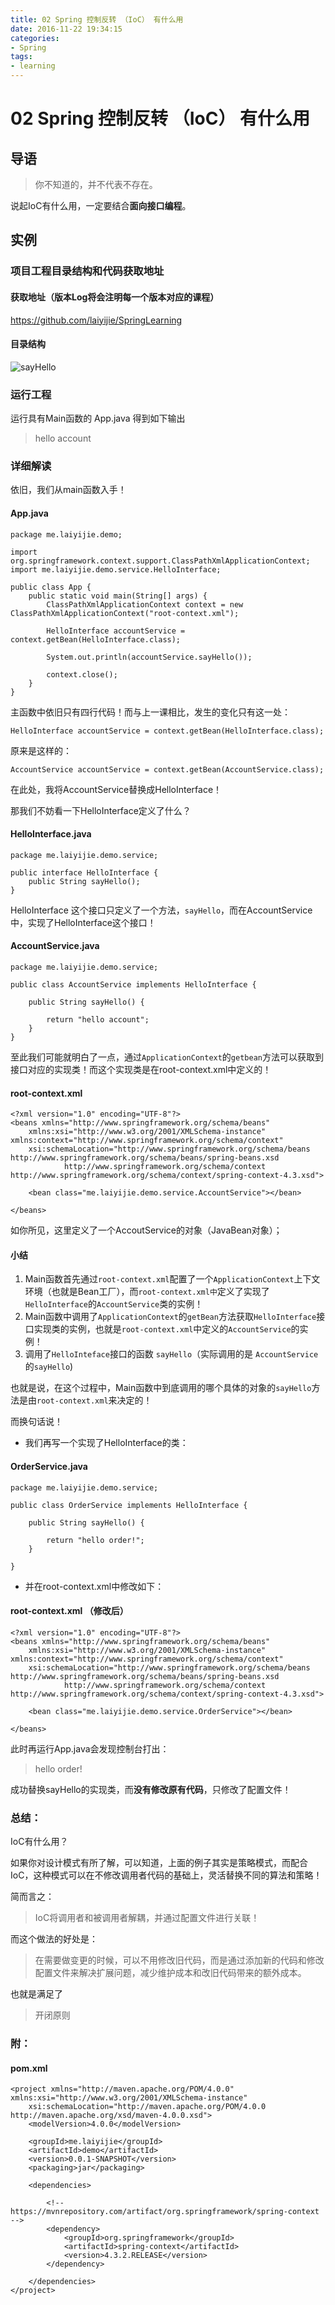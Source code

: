 ```yaml
---
title: 02 Spring 控制反转 （IoC） 有什么用
date: 2016-11-22 19:34:15
categories: 
- Spring
tags:
- learning
---
```


# 02 Spring 控制反转 （IoC） 有什么用

## 导语
> 你不知道的，并不代表不存在。

说起IoC有什么用，一定要结合**面向接口编程**。

## 实例

### 项目工程目录结构和代码获取地址

#### 获取地址（版本Log将会注明每一个版本对应的课程）
https://github.com/laiyijie/SpringLearning

#### 目录结构
![sayHello](spring-02/sayhello.png)

### 运行工程

运行具有Main函数的 App.java
得到如下输出

> hello account

### 详细解读

依旧，我们从main函数入手！

#### App.java

    package me.laiyijie.demo;
    
    import org.springframework.context.support.ClassPathXmlApplicationContext;
    import me.laiyijie.demo.service.HelloInterface;
    
    public class App {
    	public static void main(String[] args) {
    		ClassPathXmlApplicationContext context = new ClassPathXmlApplicationContext("root-context.xml");
    
    		HelloInterface accountService = context.getBean(HelloInterface.class);
    
    		System.out.println(accountService.sayHello());
    
    		context.close();
    	}
    }
    
主函数中依旧只有四行代码！而与上一课相比，发生的变化只有这一处：

	HelloInterface accountService = context.getBean(HelloInterface.class);

原来是这样的：

	AccountService accountService = context.getBean(AccountService.class);

在此处，我将AccountService替换成HelloInterface！

那我们不妨看一下HelloInterface定义了什么？
  
#### HelloInterface.java
    package me.laiyijie.demo.service;
    
    public interface HelloInterface {
    	public String sayHello();
    }
    
HelloInterface 这个接口只定义了一个方法，`sayHello`，而在AccountService中，实现了HelloInterface这个接口！

#### AccountService.java
	
	package me.laiyijie.demo.service;
	
	public class AccountService implements HelloInterface {
	
		public String sayHello() {
	
			return "hello account";
		}
	}

至此我们可能就明白了一点，通过`ApplicationContext`的`getbean`方法可以获取到接口对应的实现类！而这个实现类是在root-context.xml中定义的！

#### root-context.xml

	<?xml version="1.0" encoding="UTF-8"?>
	<beans xmlns="http://www.springframework.org/schema/beans"
		xmlns:xsi="http://www.w3.org/2001/XMLSchema-instance" xmlns:context="http://www.springframework.org/schema/context"
		xsi:schemaLocation="http://www.springframework.org/schema/beans http://www.springframework.org/schema/beans/spring-beans.xsd
				http://www.springframework.org/schema/context http://www.springframework.org/schema/context/spring-context-4.3.xsd">
	
		<bean class="me.laiyijie.demo.service.AccountService"></bean>
	
	</beans>
	
如你所见，这里定义了一个AccoutService的对象（JavaBean对象）；

#### 小结

1. Main函数首先通过`root-context.xml`配置了一个`ApplicationContext`上下文环境（也就是Bean工厂），而`root-context.xml中`定义了实现了`HelloInterface`的`AccountService`类的实例！
2. Main函数中调用了`ApplicationContext`的`getBean`方法获取`HelloInterface`接口实现类的实例，也就是`root-context.xml`中定义的`AccountService`的实例！
3. 调用了`HelloInteface`接口的函数 `sayHello`（实际调用的是 `AccountService`的`sayHello`)

也就是说，在这个过程中，Main函数中到底调用的哪个具体的对象的`sayHello`方法是由`root-context.xml`来决定的！

而换句话说！

- 我们再写一个实现了HelloInterface的类：

#### OrderService.java
	
	package me.laiyijie.demo.service;
	
	public class OrderService implements HelloInterface {
	
		public String sayHello() {
			
			return "hello order!";
		}
	
	}

- 并在root-context.xml中修改如下：

#### root-context.xml （修改后）

    <?xml version="1.0" encoding="UTF-8"?>
    <beans xmlns="http://www.springframework.org/schema/beans"
    	xmlns:xsi="http://www.w3.org/2001/XMLSchema-instance" xmlns:context="http://www.springframework.org/schema/context"
    	xsi:schemaLocation="http://www.springframework.org/schema/beans http://www.springframework.org/schema/beans/spring-beans.xsd
    			http://www.springframework.org/schema/context http://www.springframework.org/schema/context/spring-context-4.3.xsd">
    
    	<bean class="me.laiyijie.demo.service.OrderService"></bean>
    
    </beans>

此时再运行App.java会发现控制台打出：

> hello order!

成功替换sayHello的实现类，而**没有修改原有代码**，只修改了配置文件！

### 总结：

IoC有什么用？

如果你对设计模式有所了解，可以知道，上面的例子其实是策略模式，而配合IoC，这种模式可以在不修改调用者代码的基础上，灵活替换不同的算法和策略！

简而言之：

> IoC将调用者和被调用者解耦，并通过配置文件进行关联！

而这个做法的好处是：

> 在需要做变更的时候，可以不用修改旧代码，而是通过添加新的代码和修改配置文件来解决扩展问题，减少维护成本和改旧代码带来的额外成本。

也就是满足了
> 开闭原则


### 附：

#### pom.xml

	<project xmlns="http://maven.apache.org/POM/4.0.0" xmlns:xsi="http://www.w3.org/2001/XMLSchema-instance"
		xsi:schemaLocation="http://maven.apache.org/POM/4.0.0 http://maven.apache.org/xsd/maven-4.0.0.xsd">
		<modelVersion>4.0.0</modelVersion>
	
		<groupId>me.laiyijie</groupId>
		<artifactId>demo</artifactId>
		<version>0.0.1-SNAPSHOT</version>
		<packaging>jar</packaging>
	
		<dependencies>
		
			<!-- https://mvnrepository.com/artifact/org.springframework/spring-context -->
			<dependency>
				<groupId>org.springframework</groupId>
				<artifactId>spring-context</artifactId>
				<version>4.3.2.RELEASE</version>
			</dependency>
	
		</dependencies>
	</project>
